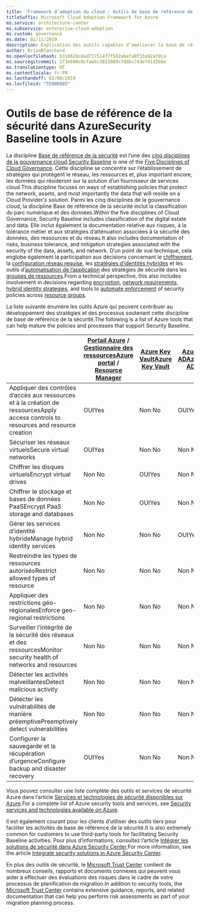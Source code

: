 ```yaml
---
title: 'Framework d’adoption du cloud : Outils de base de référence de la sécurité dans Azure'
titleSuffix: Microsoft Cloud Adoption Framework for Azure
ms.service: architecture-center
ms.subservice: enterprise-cloud-adoption
ms.custom: governance
ms.date: 02/11/2019
description: Explication des outils capables d’améliorer la base de référence de la sécurité dans Azure
author: BrianBlanchard
ms.openlocfilehash: b316626c8ad717514f7f592abefa0f33a92afdca
ms.sourcegitcommit: 273e690c0cfabbc3822089c7d8bc743ef41d2b6e
ms.translationtype: HT
ms.contentlocale: fr-FR
ms.lasthandoff: 02/08/2019
ms.locfileid: "55900885"
---
```

# <a name="security-baseline-tools-in-azure"></a><span data-ttu-id="ba10e-103">Outils de base de référence de la sécurité dans Azure</span><span class="sxs-lookup"><span data-stu-id="ba10e-103">Security Baseline tools in Azure</span></span>

<span data-ttu-id="ba10e-104">La discipline [Base de référence de la sécurité](overview.md) est l’une des [cinq disciplines de la gouvernance cloud](../governance-disciplines.md).</span><span class="sxs-lookup"><span data-stu-id="ba10e-104">[Security Baseline](overview.md) is one of the [Five Disciplines of Cloud Governance](../governance-disciplines.md).</span></span> <span data-ttu-id="ba10e-105">Cette discipline se concentre sur l’établissement de stratégies qui protègent le réseau, les ressources et, plus important encore, les données qui résideront sur la solution d’un fournisseur de services cloud.</span><span class="sxs-lookup"><span data-stu-id="ba10e-105">This discipline focuses on ways of establishing policies that protect the network, assets, and most importantly the data that will reside on a Cloud Provider's solution.</span></span> <span data-ttu-id="ba10e-106">Parmi les cinq disciplines de la gouvernance cloud, la discipline Base de référence de la sécurité inclut la classification du parc numérique et des données.</span><span class="sxs-lookup"><span data-stu-id="ba10e-106">Within the five disciplines of Cloud Governance, Security Baseline includes classification of the digital estate and data.</span></span> <span data-ttu-id="ba10e-107">Elle inclut également la documentation relative aux risques, à la tolérance métier et aux stratégies d’atténuation associées à la sécurité des données, des ressources et du réseau.</span><span class="sxs-lookup"><span data-stu-id="ba10e-107">It also includes documentation of risks, business tolerance, and mitigation strategies associated with the security of the data, assets, and network.</span></span> <span data-ttu-id="ba10e-108">D’un point de vue technique, cela englobe également la participation aux décisions concernant le [chiffrement](../../decision-guides/encryption/overview.md), la [configuration réseau requise](../../decision-guides/software-defined-network/overview.md), les [stratégies d’identités hybrides](../../decision-guides/identity/overview.md) et les outils d’[automatisation de l’application](../../decision-guides/policy-enforcement/overview.md) des stratégies de sécurité dans les [groupes de ressources](../../decision-guides/resource-consistency/overview.md).</span><span class="sxs-lookup"><span data-stu-id="ba10e-108">From a technical perspective, this also includes involvement in decisions regarding [encryption](../../decision-guides/encryption/overview.md), [network requirements](../../decision-guides/software-defined-network/overview.md), [hybrid identity strategies](../../decision-guides/identity/overview.md), and tools to [automate enforcement](../../decision-guides/policy-enforcement/overview.md) of security policies across [resource groups](../../decision-guides/resource-consistency/overview.md).</span></span>

<span data-ttu-id="ba10e-109">La liste suivante énumère les outils Azure qui peuvent contribuer au développement des stratégies et des processus soutenant cette discipline de base de référence de la sécurité.</span><span class="sxs-lookup"><span data-stu-id="ba10e-109">The following is a list of Azure tools that can help mature the policies and processes that support Security Baseline.</span></span>

|                                                            | <span data-ttu-id="ba10e-110">[Portail Azure](https://azure.microsoft.com/features/azure-portal/) / [Gestionnaire des ressources](/azure/azure-resource-manager/resource-group-overview)</span><span class="sxs-lookup"><span data-stu-id="ba10e-110">[Azure portal](https://azure.microsoft.com/features/azure-portal/) / [Resource Manager](/azure/azure-resource-manager/resource-group-overview)</span></span>  | [<span data-ttu-id="ba10e-111">Azure Key Vault</span><span class="sxs-lookup"><span data-stu-id="ba10e-111">Azure Key Vault</span></span>](/azure/key-vault)  | [<span data-ttu-id="ba10e-112">Azure AD</span><span class="sxs-lookup"><span data-stu-id="ba10e-112">Azure AD</span></span>](/azure/active-directory/fundamentals/active-directory-whatis) | [<span data-ttu-id="ba10e-113">Azure Policy</span><span class="sxs-lookup"><span data-stu-id="ba10e-113">Azure Policy</span></span>](/azure/governance/policy/overview) | [<span data-ttu-id="ba10e-114">Centre de sécurité Azure</span><span class="sxs-lookup"><span data-stu-id="ba10e-114">Azure Security Center</span></span>](/azure/security-center/security-center-intro) | [<span data-ttu-id="ba10e-115">Azure Monitor</span><span class="sxs-lookup"><span data-stu-id="ba10e-115">Azure Monitor</span></span>](/azure/azure-monitor/overview) |
|------------------------------------------------------------|---------------------------------|-----------------|----------|--------------|-----------------------|---------------|
| <span data-ttu-id="ba10e-116">Appliquer des contrôles d’accès aux ressources et à la création de ressources</span><span class="sxs-lookup"><span data-stu-id="ba10e-116">Apply access controls to resources and resource creation</span></span>   | <span data-ttu-id="ba10e-117">OUI</span><span class="sxs-lookup"><span data-stu-id="ba10e-117">Yes</span></span>                             | <span data-ttu-id="ba10e-118">Non </span><span class="sxs-lookup"><span data-stu-id="ba10e-118">No</span></span>              | <span data-ttu-id="ba10e-119">OUI</span><span class="sxs-lookup"><span data-stu-id="ba10e-119">Yes</span></span>      | <span data-ttu-id="ba10e-120">Non </span><span class="sxs-lookup"><span data-stu-id="ba10e-120">No</span></span>           | <span data-ttu-id="ba10e-121">Non </span><span class="sxs-lookup"><span data-stu-id="ba10e-121">No</span></span>                    | <span data-ttu-id="ba10e-122">Non </span><span class="sxs-lookup"><span data-stu-id="ba10e-122">No</span></span>            |
| <span data-ttu-id="ba10e-123">Sécuriser les réseaux virtuels</span><span class="sxs-lookup"><span data-stu-id="ba10e-123">Secure virtual networks</span></span>                                    | <span data-ttu-id="ba10e-124">OUI</span><span class="sxs-lookup"><span data-stu-id="ba10e-124">Yes</span></span>                             | <span data-ttu-id="ba10e-125">Non </span><span class="sxs-lookup"><span data-stu-id="ba10e-125">No</span></span>              | <span data-ttu-id="ba10e-126">Non </span><span class="sxs-lookup"><span data-stu-id="ba10e-126">No</span></span>       | <span data-ttu-id="ba10e-127">OUI</span><span class="sxs-lookup"><span data-stu-id="ba10e-127">Yes</span></span>          | <span data-ttu-id="ba10e-128">Non </span><span class="sxs-lookup"><span data-stu-id="ba10e-128">No</span></span>                    | <span data-ttu-id="ba10e-129">Non </span><span class="sxs-lookup"><span data-stu-id="ba10e-129">No</span></span>            |
| <span data-ttu-id="ba10e-130">Chiffrer les disques virtuels</span><span class="sxs-lookup"><span data-stu-id="ba10e-130">Encrypt virtual drives</span></span>                                     | <span data-ttu-id="ba10e-131">Non </span><span class="sxs-lookup"><span data-stu-id="ba10e-131">No</span></span>                              | <span data-ttu-id="ba10e-132">OUI</span><span class="sxs-lookup"><span data-stu-id="ba10e-132">Yes</span></span>             | <span data-ttu-id="ba10e-133">Non </span><span class="sxs-lookup"><span data-stu-id="ba10e-133">No</span></span>       | <span data-ttu-id="ba10e-134">Non </span><span class="sxs-lookup"><span data-stu-id="ba10e-134">No</span></span>           | <span data-ttu-id="ba10e-135">Non </span><span class="sxs-lookup"><span data-stu-id="ba10e-135">No</span></span>                    | <span data-ttu-id="ba10e-136">Non </span><span class="sxs-lookup"><span data-stu-id="ba10e-136">No</span></span>            |
| <span data-ttu-id="ba10e-137">Chiffrer le stockage et bases de données PaaS</span><span class="sxs-lookup"><span data-stu-id="ba10e-137">Encrypt PaaS storage and databases</span></span>                         | <span data-ttu-id="ba10e-138">Non </span><span class="sxs-lookup"><span data-stu-id="ba10e-138">No</span></span>                              | <span data-ttu-id="ba10e-139">OUI</span><span class="sxs-lookup"><span data-stu-id="ba10e-139">Yes</span></span>             | <span data-ttu-id="ba10e-140">Non </span><span class="sxs-lookup"><span data-stu-id="ba10e-140">No</span></span>       | <span data-ttu-id="ba10e-141">Non </span><span class="sxs-lookup"><span data-stu-id="ba10e-141">No</span></span>           | <span data-ttu-id="ba10e-142">Non </span><span class="sxs-lookup"><span data-stu-id="ba10e-142">No</span></span>                    | <span data-ttu-id="ba10e-143">Non </span><span class="sxs-lookup"><span data-stu-id="ba10e-143">No</span></span>            |
| <span data-ttu-id="ba10e-144">Gérer les services d’identité hybride</span><span class="sxs-lookup"><span data-stu-id="ba10e-144">Manage hybrid identity services</span></span>                            | <span data-ttu-id="ba10e-145">Non </span><span class="sxs-lookup"><span data-stu-id="ba10e-145">No</span></span>                              | <span data-ttu-id="ba10e-146">Non </span><span class="sxs-lookup"><span data-stu-id="ba10e-146">No</span></span>              | <span data-ttu-id="ba10e-147">OUI</span><span class="sxs-lookup"><span data-stu-id="ba10e-147">Yes</span></span>      | <span data-ttu-id="ba10e-148">Non </span><span class="sxs-lookup"><span data-stu-id="ba10e-148">No</span></span>           | <span data-ttu-id="ba10e-149">Non </span><span class="sxs-lookup"><span data-stu-id="ba10e-149">No</span></span>                    | <span data-ttu-id="ba10e-150">Non </span><span class="sxs-lookup"><span data-stu-id="ba10e-150">No</span></span>            |
| <span data-ttu-id="ba10e-151">Restreindre les types de ressources autorisés</span><span class="sxs-lookup"><span data-stu-id="ba10e-151">Restrict allowed types of resource</span></span>                         | <span data-ttu-id="ba10e-152">Non </span><span class="sxs-lookup"><span data-stu-id="ba10e-152">No</span></span>                              | <span data-ttu-id="ba10e-153">Non </span><span class="sxs-lookup"><span data-stu-id="ba10e-153">No</span></span>              | <span data-ttu-id="ba10e-154">Non </span><span class="sxs-lookup"><span data-stu-id="ba10e-154">No</span></span>       | <span data-ttu-id="ba10e-155">OUI</span><span class="sxs-lookup"><span data-stu-id="ba10e-155">Yes</span></span>          | <span data-ttu-id="ba10e-156">Non </span><span class="sxs-lookup"><span data-stu-id="ba10e-156">No</span></span>                    | <span data-ttu-id="ba10e-157">Non </span><span class="sxs-lookup"><span data-stu-id="ba10e-157">No</span></span>            |
| <span data-ttu-id="ba10e-158">Appliquer des restrictions géo-régionales</span><span class="sxs-lookup"><span data-stu-id="ba10e-158">Enforce geo-regional restrictions</span></span>                          | <span data-ttu-id="ba10e-159">Non </span><span class="sxs-lookup"><span data-stu-id="ba10e-159">No</span></span>                              | <span data-ttu-id="ba10e-160">Non </span><span class="sxs-lookup"><span data-stu-id="ba10e-160">No</span></span>              | <span data-ttu-id="ba10e-161">Non </span><span class="sxs-lookup"><span data-stu-id="ba10e-161">No</span></span>       | <span data-ttu-id="ba10e-162">OUI</span><span class="sxs-lookup"><span data-stu-id="ba10e-162">Yes</span></span>          | <span data-ttu-id="ba10e-163">Non </span><span class="sxs-lookup"><span data-stu-id="ba10e-163">No</span></span>                    | <span data-ttu-id="ba10e-164">Non </span><span class="sxs-lookup"><span data-stu-id="ba10e-164">No</span></span>            |
| <span data-ttu-id="ba10e-165">Surveiller l’intégrité de la sécurité des réseaux et des ressources</span><span class="sxs-lookup"><span data-stu-id="ba10e-165">Monitor security health of networks and resources</span></span>          | <span data-ttu-id="ba10e-166">Non </span><span class="sxs-lookup"><span data-stu-id="ba10e-166">No</span></span>                              | <span data-ttu-id="ba10e-167">Non </span><span class="sxs-lookup"><span data-stu-id="ba10e-167">No</span></span>              | <span data-ttu-id="ba10e-168">Non </span><span class="sxs-lookup"><span data-stu-id="ba10e-168">No</span></span>       | <span data-ttu-id="ba10e-169">Non </span><span class="sxs-lookup"><span data-stu-id="ba10e-169">No</span></span>           | <span data-ttu-id="ba10e-170">OUI</span><span class="sxs-lookup"><span data-stu-id="ba10e-170">Yes</span></span>                   | <span data-ttu-id="ba10e-171">OUI</span><span class="sxs-lookup"><span data-stu-id="ba10e-171">Yes</span></span>           |
| <span data-ttu-id="ba10e-172">Détecter les activités malveillantes</span><span class="sxs-lookup"><span data-stu-id="ba10e-172">Detect malicious activity</span></span>                                  | <span data-ttu-id="ba10e-173">Non </span><span class="sxs-lookup"><span data-stu-id="ba10e-173">No</span></span>                              | <span data-ttu-id="ba10e-174">Non </span><span class="sxs-lookup"><span data-stu-id="ba10e-174">No</span></span>              | <span data-ttu-id="ba10e-175">Non </span><span class="sxs-lookup"><span data-stu-id="ba10e-175">No</span></span>       | <span data-ttu-id="ba10e-176">Non </span><span class="sxs-lookup"><span data-stu-id="ba10e-176">No</span></span>           | <span data-ttu-id="ba10e-177">OUI</span><span class="sxs-lookup"><span data-stu-id="ba10e-177">Yes</span></span>                   | <span data-ttu-id="ba10e-178">OUI</span><span class="sxs-lookup"><span data-stu-id="ba10e-178">Yes</span></span>           |
| <span data-ttu-id="ba10e-179">Détecter les vulnérabilités de manière préemptive</span><span class="sxs-lookup"><span data-stu-id="ba10e-179">Preemptively detect vulnerabilities</span></span>                        | <span data-ttu-id="ba10e-180">Non </span><span class="sxs-lookup"><span data-stu-id="ba10e-180">No</span></span>                              | <span data-ttu-id="ba10e-181">Non </span><span class="sxs-lookup"><span data-stu-id="ba10e-181">No</span></span>              | <span data-ttu-id="ba10e-182">Non </span><span class="sxs-lookup"><span data-stu-id="ba10e-182">No</span></span>       | <span data-ttu-id="ba10e-183">Non </span><span class="sxs-lookup"><span data-stu-id="ba10e-183">No</span></span>           | <span data-ttu-id="ba10e-184">OUI</span><span class="sxs-lookup"><span data-stu-id="ba10e-184">Yes</span></span>                   | <span data-ttu-id="ba10e-185">Non </span><span class="sxs-lookup"><span data-stu-id="ba10e-185">No</span></span>            |
| <span data-ttu-id="ba10e-186">Configurer la sauvegarde et la récupération d’urgence</span><span class="sxs-lookup"><span data-stu-id="ba10e-186">Configure backup and disaster recovery</span></span>                     | <span data-ttu-id="ba10e-187">OUI</span><span class="sxs-lookup"><span data-stu-id="ba10e-187">Yes</span></span>                             | <span data-ttu-id="ba10e-188">Non </span><span class="sxs-lookup"><span data-stu-id="ba10e-188">No</span></span>              | <span data-ttu-id="ba10e-189">Non </span><span class="sxs-lookup"><span data-stu-id="ba10e-189">No</span></span>       | <span data-ttu-id="ba10e-190">Non </span><span class="sxs-lookup"><span data-stu-id="ba10e-190">No</span></span>           | <span data-ttu-id="ba10e-191">Non </span><span class="sxs-lookup"><span data-stu-id="ba10e-191">No</span></span>                    | <span data-ttu-id="ba10e-192">Non </span><span class="sxs-lookup"><span data-stu-id="ba10e-192">No</span></span>            |

<span data-ttu-id="ba10e-193">Vous pouvez consulter une liste complète des outils et services de sécurité Azure dans l’article [Services et technologies de sécurité disponibles sur Azure](/azure/security/azure-security-services-technologies).</span><span class="sxs-lookup"><span data-stu-id="ba10e-193">For a complete list of Azure security tools and services, see [Security services and technologies available on Azure](/azure/security/azure-security-services-technologies).</span></span>

<span data-ttu-id="ba10e-194">Il est également courant pour les clients d’utiliser des outils tiers pour faciliter les activités de base de référence de la sécurité.</span><span class="sxs-lookup"><span data-stu-id="ba10e-194">It is also extremely common for customers to use third-party tools for facilitating Security Baseline activities.</span></span> <span data-ttu-id="ba10e-195">Pour plus d’informations, consultez l’article [Intégrer les solutions de sécurité dans Azure Security Center](/azure/security-center/security-center-partner-integration).</span><span class="sxs-lookup"><span data-stu-id="ba10e-195">For more information, see the article [Integrate security solutions in Azure Security Center](/azure/security-center/security-center-partner-integration).</span></span>

<span data-ttu-id="ba10e-196">En plus des outils de sécurité, le [Microsoft Trust Center](https://www.microsoft.com/trustcenter/guidance/risk-assessment) contient de nombreux conseils, rapports et documents connexes qui peuvent vous aider à effectuer des évaluations des risques dans le cadre de votre processus de planification de migration.</span><span class="sxs-lookup"><span data-stu-id="ba10e-196">In addition to security tools, the [Microsoft Trust Center](https://www.microsoft.com/trustcenter/guidance/risk-assessment) contains extensive guidance, reports, and related documentation that can help you perform risk assessments as part of your migration planning process.</span></span>
